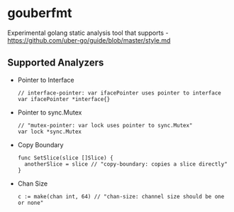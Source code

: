# gouberfmt

Experimental golang static analysis tool that supports - https://github.com/uber-go/guide/blob/master/style.md

## Supported Analyzers

* Pointer to Interface

    ```golang
    // interface-pointer: var ifacePointer uses pointer to interface
    var ifacePointer *interface{}
    ```
* Pointer to sync.Mutex

    ```golang
    // "mutex-pointer: var lock uses pointer to sync.Mutex"
    var lock *sync.Mutex
    ```
  
* Copy Boundary

    ```golang
    func SetSlice(slice []Slice) {
      anotherSlice = slice // "copy-boundary: copies a slice directly"
    }
    ```

* Chan Size

    ```golang
    c := make(chan int, 64) // "chan-size: channel size should be one or none"
    ```